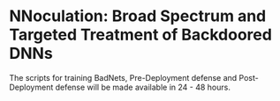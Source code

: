 # NNoculation: Broad Spectrum and Targeted Treatment of Backdoored DNNs

The scripts for training BadNets, Pre-Deployment defense and Post-Deployment defense will be made available in 24 - 48 hours.  

